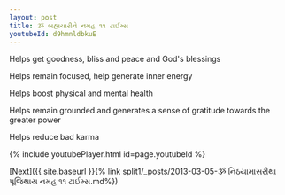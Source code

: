 ```yaml
---
layout: post
title: ૐ બ્રહ્મચારીને નમહ ૧૧ ટાઈમ્સ
youtubeId: d9hmnldbkuE
---
```

 
 
Helps get goodness, bliss and peace and God's blessings
 
Helps remain focused, help generate inner energy 
 
Helps boost physical and mental health 
 
Helps remain grounded and generates a sense of gratitude towards the greater power 
 
Helps reduce bad karma
 
 
 
 


{% include youtubePlayer.html id=page.youtubeId %}
 
[Next]({{ site.baseurl }}{% link  split1/_posts/2013-03-05-ૐ નિઠયામાસરીથા પૂજિથાય નમહ ૧૧ ટાઈમ્સ.md%})
 
